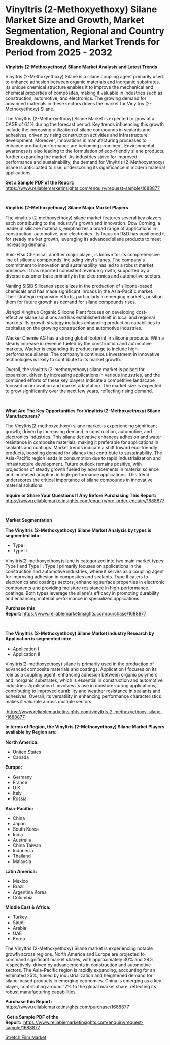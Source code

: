 <p><h1>Vinyltris (2-Methoxyethoxy) Silane Market Size and Growth, Market Segmentation, Regional and Country Breakdowns, and Market Trends for Period from 2025 -  2032</h1></p><p><strong>Vinyltris (2-Methoxyethoxy) Silane Market Analysis and Latest Trends</strong></p>
<p><p>Vinyltris (2-Methoxyethoxy) Silane is a silane coupling agent primarily used to enhance adhesion between organic materials and inorganic substrates. Its unique chemical structure enables it to improve the mechanical and chemical properties of composites, making it valuable in industries such as construction, automotive, and electronics. The growing demand for advanced materials in these sectors drives the market for Vinyltris (2-Methoxyethoxy) Silane.</p><p>The Vinyltris (2-Methoxyethoxy) Silane Market is expected to grow at a CAGR of 6.1% during the forecast period. Key trends influencing this growth include the increasing utilization of silane compounds in sealants and adhesives, driven by rising construction activities and infrastructure development. Moreover, innovations in manufacturing processes to enhance product performance are becoming prominent. Environmental awareness is also leading to the formulation of eco-friendly silane products, further expanding the market. As industries strive for improved performance and sustainability, the demand for Vinyltris (2-Methoxyethoxy) Silane is anticipated to rise, underscoring its significance in modern material applications.</p></p>
<p><strong>Get a Sample PDF of the Report:&nbsp;</strong> <a href="https://www.reliablemarketinsights.com/enquiry/request-sample/1688877?utm_campaign=3284&utm_medium=2&utm_source=Github&utm_content=ia&utm_term=26032025&utm_id=vinyltris-2-methoxyethoxy-silane">https://www.reliablemarketinsights.com/enquiry/request-sample/1688877</a></p>
<p>&nbsp;</p>
<p><strong>Vinyltris (2-Methoxyethoxy) Silane Major Market Players</strong></p>
<p><p>The vinyltris (2-methoxyethoxy) silane market features several key players, each contributing to the industry's growth and innovation. Dow Corning, a leader in silicone materials, emphasizes a broad range of applications in construction, automotive, and electronics. Its focus on R&D has positioned it for steady market growth, leveraging its advanced silane products to meet increasing demand.</p><p>Shin-Etsu Chemical, another major player, is known for its comprehensive line of silicone compounds, including vinyl silanes. The company's commitment to innovation and sustainability has led to a robust market presence. It has reported consistent revenue growth, supported by a diverse customer base primarily in the electronics and automotive sectors.</p><p>Nanjing SiSiB Silicanes specializes in the production of silicone-based chemicals and has made significant inroads in the Asia-Pacific market. Their strategic expansion efforts, particularly in emerging markets, position them for future growth as demand for silane compounds rises.</p><p>Jiangxi Xinghuo Organic Silicone Plant focuses on developing cost-effective silane solutions and has established itself in local and regional markets. Its growth strategy includes enhancing production capabilities to capitalize on the growing construction and automotive industries.</p><p>Wacker Chemie AG has a strong global footprint in silicone products. With a steady increase in revenue fueled by the construction and automotive markets, Wacker is expanding its product range to include high-performance silanes. The company's continuous investment in innovative technologies is likely to contribute to its market growth.</p><p>Overall, the vinyltris (2-methoxyethoxy) silane market is poised for expansion, driven by increasing applications in various industries, and the combined efforts of these key players indicate a competitive landscape focused on innovation and market adaptation. The market size is expected to grow significantly over the next few years, reflecting rising demand.</p></p>
<p>&nbsp;</p>
<p><strong>What Are The Key Opportunities For Vinyltris (2-Methoxyethoxy) Silane Manufacturers?</strong></p>
<p><p>The Vinyltris(2-methoxyethoxy) silane market is experiencing significant growth, driven by increasing demand in construction, automotive, and electronics industries. This silane derivative enhances adhesion and water resistance in composite materials, making it preferable for applications in sealants and coatings. Market trends indicate a shift toward eco-friendly products, boosting demand for silanes that contribute to sustainability. The Asia-Pacific region leads in consumption due to rapid industrialization and infrastructure development. Future outlook remains positive, with projections of steady growth fueled by advancements in material science and increased adoption in high-performance applications. This trend underscores the critical importance of silane compounds in innovative material solutions.</p></p>
<p><strong>Inquire or Share Your Questions If Any Before Purchasing This Report:</strong> <a href="https://www.reliablemarketinsights.com/enquiry/pre-order-enquiry/1688877?utm_campaign=3284&utm_medium=2&utm_source=Github&utm_content=ia&utm_term=26032025&utm_id=vinyltris-2-methoxyethoxy-silane">https://www.reliablemarketinsights.com/enquiry/pre-order-enquiry/1688877</a></p>
<p>&nbsp;</p>
<p><strong>Market Segmentation</strong></p>
<p><strong>The Vinyltris (2-Methoxyethoxy) Silane Market Analysis by types is segmented into:</strong></p>
<p><ul><li>Type I</li><li>Type II</li></ul></p>
<p><p>Vinyltris(2-methoxyethoxy)silane is categorized into two main market types: Type I and Type II. Type I primarily focuses on applications in the construction and automotive industries, where it serves as a coupling agent for improving adhesion in composites and sealants. Type II caters to electronics and coatings sectors, enhancing surface properties in electronic components and providing moisture resistance in high-performance coatings. Both types leverage the silane's efficacy in promoting durability and enhancing material performance in specialized applications.</p></p>
<p><strong>Purchase this Report:&nbsp;</strong><a href="https://www.reliablemarketinsights.com/purchase/1688877?utm_campaign=3284&utm_medium=2&utm_source=Github&utm_content=ia&utm_term=26032025&utm_id=vinyltris-2-methoxyethoxy-silane">https://www.reliablemarketinsights.com/purchase/1688877</a></p>
<p>&nbsp;</p>
<p><strong>The Vinyltris (2-Methoxyethoxy) Silane Market Industry Research by Application is segmented into:</strong></p>
<p><ul><li>Application I</li><li>Application II</li></ul></p>
<p><p>Vinyltris(2-methoxyethoxy) silane is primarily used in the production of advanced composite materials and coatings. Application I focuses on its role as a coupling agent, enhancing adhesion between organic polymers and inorganic substrates, which is essential in construction and automotive industries. Application II involves its use in moisture-curing applications, contributing to improved durability and weather resistance in sealants and adhesives. Overall, its versatility in enhancing performance characteristics makes it valuable across multiple sectors.</p></p>
<p><a href="https://www.reliablemarketinsights.com/vinyltris-2-methoxyethoxy-silane-r1688877?utm_campaign=3284&utm_medium=2&utm_source=Github&utm_content=ia&utm_term=26032025&utm_id=vinyltris-2-methoxyethoxy-silane">&nbsp;https://www.reliablemarketinsights.com/vinyltris-2-methoxyethoxy-silane-r1688877</a></p>
<p><strong>In terms of Region, the Vinyltris (2-Methoxyethoxy) Silane Market Players available by Region are:</strong></p>
<p>
    <p> <strong> North America: </strong>
        <ul>
            <li>United States</li>
            <li>Canada</li>
        </ul>
        </p> 
    <p> <strong> Europe: </strong>
        <ul>
            <li>Germany</li>
            <li>France</li>
            <li>U.K.</li>
            <li>Italy</li>
            <li>Russia</li>
        </ul>
        </p> 
    <p> <strong> Asia-Pacific: </strong>
        <ul>
            <li>China</li>
            <li>Japan</li>
            <li>South Korea</li>
            <li>India</li>
            <li>Australia</li>
            <li>China Taiwan</li>
            <li>Indonesia</li>
            <li>Thailand</li>
            <li>Malaysia</li>
        </ul>
        </p> 
    <p> <strong> Latin America: </strong>
        <ul>
            <li>Mexico</li>
            <li>Brazil</li>
            <li>Argentina Korea</li>
            <li>Colombia</li>
        </ul>
        </p> 
    <p> <strong> Middle East & Africa: </strong>
        <ul>
            <li>Turkey</li>
            <li>Saudi</li>
            <li>Arabia</li>
            <li>UAE</li>
            <li>Korea</li>
        </ul>
    </p>
    </p>
<p><p>The Vinyltris (2-Methoxyethoxy) Silane market is experiencing notable growth across regions. North America and Europe are projected to command significant market shares, with approximately 30% and 28%, respectively, driven by advancements in construction and automotive sectors. The Asia-Pacific region is rapidly expanding, accounting for an estimated 25%, fueled by industrialization and heightened demand for silane-based products in emerging economies. China is emerging as a key player, contributing around 17% to the global market share, reflecting its robust manufacturing capabilities.</p></p>
<p><strong>Purchase this Report: </strong><a href="https://www.reliablemarketinsights.com/purchase/1688877?utm_campaign=3284&utm_medium=2&utm_source=Github&utm_content=ia&utm_term=26032025&utm_id=vinyltris-2-methoxyethoxy-silane">https://www.reliablemarketinsights.com/purchase/1688877</a></p>
<p>&nbsp;<strong>Get a Sample PDF of the Report:&nbsp;&nbsp;</strong><a href="https://www.reliablemarketinsights.com/enquiry/request-sample/1688877?utm_campaign=3284&utm_medium=2&utm_source=Github&utm_content=ia&utm_term=26032025&utm_id=vinyltris-2-methoxyethoxy-silane">https://www.reliablemarketinsights.com/enquiry/request-sample/1688877</a></p>
<p><strong></strong></p>
<p><p><a href="https://github.com/spoorsusama/Market-Research-Report-List-1/blob/main/stretch-film-market.md?utm_campaign=3284&utm_medium=2&utm_source=Github&utm_content=ia&utm_term=26032025&utm_id=vinyltris-2-methoxyethoxy-silane">Stretch Film Market</a></p></p>